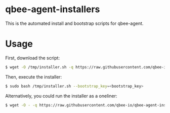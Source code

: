 # qbee-agent-installers
This is the automated install and bootstrap scripts for qbee-agent.

# Usage

First, download the script:

```bash
$ wget -O /tmp/installer.sh -q https://raw.githubusercontent.com/qbee-io/qbee-agent-installers/main/installer.sh
```

Then, execute the installer:

```bash
$ sudo bash /tmp/installer.sh --bootstrap_key=<bootstrap_key>
```

Alternatively, you could run the installer as a oneliner:

```bash
$ wget -O - -q https://raw.githubusercontent.com/qbee-io/qbee-agent-installers/main/installer.sh | sudo bash -s -- --bootstrap_key=<bootstrap_key>
```
